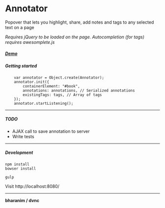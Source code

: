 # Annotator

Popover that lets you highlight, share, add notes and tags to any selected text on a page

*Requires jQuery to be loaded on the page. Autocompletion (for tags) requires awesomplete.js*

##### [Demo](http://dvnc.github.io/annotator)



##### Getting started

```
    var annotator = Object.create(Annotator);
    annotator.init({
        containerElement: "#book",
        annotations: annotations, // Serialized annotations
        existingTags: tags, // Array of tags
    });
    annotator.startListening();

```

---------------

##### TODO
- AJAX call to save annotation to server
- Write tests

---------------


##### Development
```
npm install
bowser install
```

```
gulp
```

Visit http://localhost:8080/


---------------
**bharanim / dvnc**
